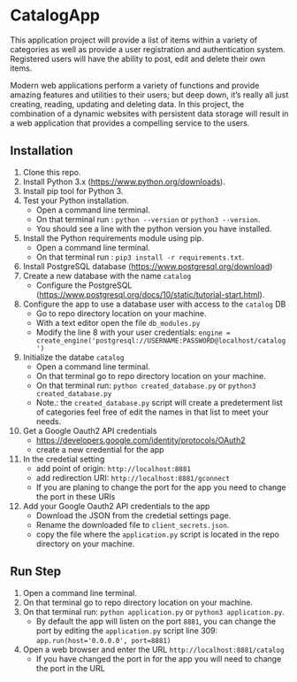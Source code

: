 # CatalogApp

This application project will provide a list of items within a variety of categories as well as provide a user registration and authentication system. Registered users will have the ability to post, edit and delete their own items.

Modern web applications perform a variety of functions and provide amazing features and utilities to their users; but deep down, it’s really all just creating, reading, updating and deleting data. In this project, the combination of a dynamic websites with persistent data storage will result in a web application that provides a compelling service to the users.

## Installation

1. Clone this repo.
2. Install Python 3.x (https://www.python.org/downloads).
3. Install pip tool for Python 3.
4. Test your Python installation.
    * Open a command line terminal.
    * On that terminal run : `python --version` or `python3 --version`.
    * You should see a line with the python version you have installed.
5. Install the Python requirements module using pip.
    * Open a command line terminal.
    * On that terminal run : `pip3 install -r requirements.txt`.
6. Install PostgreSQL database (https://www.postgresql.org/download)
7. Create a new database with the name `catalog`
    * Configure the PostgreSQL (https://www.postgresql.org/docs/10/static/tutorial-start.html).
8. Configure the app to use a database user with access to the `catalog` DB
    * Go to repo directory location on your machine.
    * With a text editor open the file `db_modules.py`
    * Modify the line 8 with your user credentials: `engine = create_engine('postgresql://USERNAME:PASSWORD@localhost/catalog')`
9. Initialize the databe `catalog`
    * Open a command line terminal.
    * On that terminal go to repo directory location on your machine.
    * On that terminal run: `python created_database.py` or `python3 created_database.py`
    * Note.: the `created_database.py` script will create a predeterment list of categories feel free of edit the names in that list to meet your needs.
10. Get a Google Oauth2 API credentials
    * https://developers.google.com/identity/protocols/OAuth2
    * create a new credential for the app
11. In the credetial setting 
    * add point of origin: `http://localhost:8881`
    * add redirection URI: `http://localhost:8881/gconnect`
    * If you are planing to change the port for the app you need to change the port in these URIs
12. Add your Google Oauth2 API credentials to the app
    * Download the JSON from the credetial settings page.
    * Rename the downloaded file to `client_secrets.json`.
    * copy the file where the `application.py` script is located in the repo directory on your machine.

## Run Step

1. Open a command line terminal.
2. On that terminal go to repo directory location on your machine.
3. On that terminal run: `python application.py` or `python3 application.py`.
    * By default the app will listen on the port `8881`, you can change the port by editing the  `application.py` script line 309: `app.run(host='0.0.0.0', port=8881)`
4. Open a web browser and enter the URL `http://localhost:8881/catalog`
    * If you have changed the port in for the app you will need to change the port in the URL